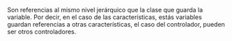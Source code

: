 Son referencias al mismo nivel jerárquico que la clase que guarda la variable. Por decir, en el caso de las características, estás variables guardan referencias a otras características, el caso del controlador, pueden ser otros controladores.